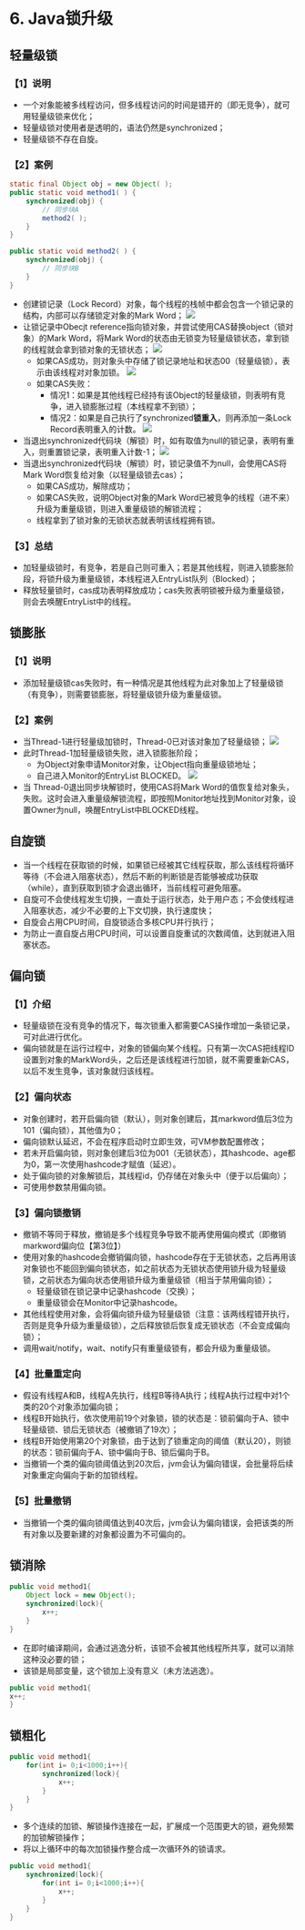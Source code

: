 # 6. Java锁升级

## 轻量级锁

### 【1】说明

- 一个对象能被多线程访问，但多线程访问的时间是错开的（即无竞争），就可用轻量级锁来优化；
- 轻量级锁对使用者是透明的，语法仍然是synchronized；
- 轻量级锁不存在自旋。

### 【2】案例

```java
static final Object obj = new Object( );
public static void method1( ) {
    synchronized(obj) {
        // 同步块A
        method2( );
    }
}

public static void method2( ) {
    synchronized(obj) {
        // 同步块B
    }
}
```
- 创建锁记录（Lock Record）对象，每个线程的栈帧中都会包含一个锁记录的结构，内部可以存储锁定对象的Mark Word；
  ![](/juc/3.png)
- 让锁记录中Obecjt reference指向锁对象，并尝试使用CAS替换object（锁对象）的Mark Word，将Mark Word的状态由无锁变为轻量级锁状态，拿到锁的线程就会拿到锁对象的无锁状态；
  ![](/juc/4.png)
  - 如果CAS成功，则对象头中存储了锁记录地址和状态00（轻量级锁），表示由该线程对对象加锁。
    ![](/juc/5.png)
  - 如果CAS失败：
    - 情况1：如果是其他线程已经持有该Object的轻量级锁，则表明有竞争，进入锁膨胀过程（本线程拿不到锁）；
    - 情况2：如果是自己执行了synchronized**锁重入**，则再添加一条Lock Record表明重入的计数。
      ![](/juc/6.png)
- 当退出synchronized代码块（解锁）时，如有取值为null的锁记录，表明有重入，则重置锁记录，表明重入计数-1；
  ![](/juc/5.png)
- 当退出synchronized代码块（解锁）时，锁记录值不为null，会使用CAS将Mark Word恢复给对象（以轻量级锁去cas）；
  - 如果CAS成功，解除成功；
  - 如果CAS失败，说明Object对象的Mark Word已被竞争的线程（进不来）升级为重量级锁，则进入重量级锁的解锁流程；
  - 线程拿到了锁对象的无锁状态就表明该线程拥有锁。

### 【3】总结

- 加轻量级锁时，有竞争，若是自己则可重入；若是其他线程，则进入锁膨胀阶段，将锁升级为重量级锁，本线程进入EntryList队列（Blocked）；
- 释放轻量锁时，cas成功表明释放成功；cas失败表明锁被升级为重量级锁，则会去唤醒EntryList中的线程。

## 锁膨胀

### 【1】说明

- 添加轻量级锁cas失败时，有一种情况是其他线程为此对象加上了轻量级锁（有竞争），则需要锁膨胀，将轻量级锁升级为重量级锁。

### 【2】案例

- 当Thread-1进行轻量级加锁时，Thread-0已对该对象加了轻量级锁；
  ![](/juc/7.png)
- 此时Thread-1加轻量级锁失败，进入锁膨胀阶段；
  - 为Object对象申请Monitor对象，让Object指向重量级锁地址；
  - 自己进入Monitor的EntryList BLOCKED。
    ![](/juc/8.png)
- 当 Thread-0退出同步块解锁时，使用CAS将Mark Word的值恢复给对象头，失败。这时会进入重量级解锁流程，即按照Monitor地址找到Monitor对象，设置Owner为null，唤醒EntryList中BLOCKED线程。

## 自旋锁

- 当一个线程在获取锁的时候，如果锁已经被其它线程获取，那么该线程将循环等待（不会进入阻塞状态），然后不断的判断锁是否能够被成功获取（while），直到获取到锁才会退出循环，当前线程可避免阻塞。
- 自旋可不会使线程发生切换，一直处于运行状态，处于用户态；不会使线程进入阻塞状态，减少不必要的上下文切换，执行速度快；
- 自旋会占用CPU时间，自旋锁适合多核CPU并行执行；
- 为防止一直自旋占用CPU时间，可以设置自旋重试的次数阈值，达到就进入阻塞状态。

## 偏向锁

### 【1】介绍

- 轻量级锁在没有竞争的情况下，每次锁重入都需要CAS操作增加一条锁记录，可对此进行优化。
- 偏向锁就是在运行过程中，对象的锁偏向某个线程。只有第一次CAS把线程ID设置到对象的MarkWord头，之后还是该线程进行加锁，就不需要重新CAS，以后不发生竞争，该对象就归该线程。

### 【2】偏向状态

- 对象创建时，若开启偏向锁（默认），则对象创建后，其markword值后3位为101（偏向锁），其他值为0；
- 偏向锁默认延迟，不会在程序启动时立即生效，可VM参数配置修改；
- 若未开启偏向锁，则对象创建后3位为001（无锁状态），其hashcode、age都为0，第一次使用hashcode才赋值（延迟）。
- 处于偏向锁的对象解锁后，其线程id，仍存储在对象头中（便于以后偏向）；
- 可使用参数禁用偏向锁。

### 【3】偏向锁撤销

- 撤销不等同于释放，撤销是多个线程竞争导致不能再使用偏向模式（即撤销markword偏向位【第3位】）
- 使用对象的hashcode会撤销偏向锁，hashcode存在于无锁状态，之后再用该对象锁也不能回到偏向锁状态，如之前状态为无锁状态使用锁升级为轻量级锁，之前状态为偏向状态使用锁升级为重量级锁（相当于禁用偏向锁）；
  - 轻量级锁在锁记录中记录hashcode（交换）；
  - 重量级锁会在Monitor中记录hashcode。
- 其他线程使用对象，会将偏向锁升级为轻量级锁（注意：该两线程错开执行，否则是竞争升级为重量级锁），之后释放锁后恢复成无锁状态（不会变成偏向锁）；
- 调用wait/notify，wait、notify只有重量级锁有，都会升级为重量级锁。

### 【4】批量重定向

- 假设有线程A和B，线程A先执行，线程B等待A执行；线程A执行过程中对1个类的20个对象添加偏向锁；
- 线程B开始执行，依次使用前19个对象锁，锁的状态是：锁前偏向于A、锁中轻量级锁、锁后无锁状态（被撤销了19次）；
- 线程B开始使用第20个对象锁，由于达到了锁重定向的阈值（默认20），则锁的状态：锁前偏向于A、锁中偏向于B、锁后偏向于B。
- 当撤销一个类的偏向锁阈值达到20次后，jvm会认为偏向错误，会批量将后续对象重定向偏向于新的加锁线程。

### 【5】批量撤销

- 当撤销一个类的偏向锁阈值达到40次后，jvm会认为偏向错误，会把该类的所有对象以及要新建的对象都设置为不可偏向的。

## 锁消除

```java
public void method1{
	Object lock = new Object();
	synchronized(lock){
		x++;
	}
}
```

- 在即时编译期间，会通过逃逸分析，该锁不会被其他线程所共享，就可以消除这种没必要的锁；
- 该锁是局部变量，这个锁加上没有意义（未方法逃逸）。

```java
public void method1{
x++;
}
```

##   锁粗化

```java
public void method1{
	for(int i= 0;i<1000;i++){
		synchronized(lock){
			x++;
		}
	}
}
```

- 多个连续的加锁、解锁操作连接在一起，扩展成一个范围更大的锁，避免频繁的加锁解锁操作；
- 将以上循环中的每次加锁操作整合成一次循环外的锁请求。

```java
public void method1{
	synchronized(lock){
		for(int i= 0;i<1000;i++){
			x++;
		}
	}
}
```
